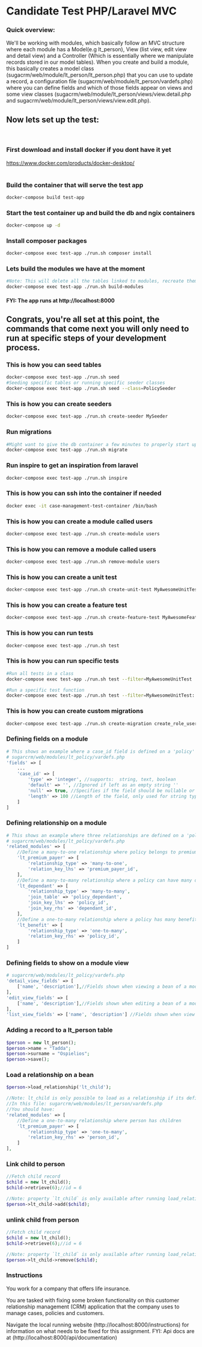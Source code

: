 # Candidate Test PHP/Laravel MVC

### Quick overview:
<p>We'll be working with modules, which basically follow an MVC structure where each module has a Model(e.g lt_person), View (list view, edit view and detail view) and a Controller (Which is essentially where we manipulate records stored in our model tables). When you create and build a module, this basically creates a model class (sugacrm/web/module/lt_person/lt_person.php) that you can use to update a record, a configuration file (sugacrm/web/module/lt_person/vardefs.php) where you can define fields and which of those fields appear on views and some view classes (sugacrm/web/module/lt_person/views/view.detail.php and sugacrm/web/module/lt_person/views/view.edit.php).</p>

## Now lets set up the test:
<br>

### First download and install docker if you dont have it yet
<a href="https://www.docker.com/products/docker-desktop/">https://www.docker.com/products/docker-desktop/</a>
<br><br>

### Build the container that will serve the test app
```sh
docker-compose build test-app
```

### Start the test container up and build the db and ngix containers
```sh
docker-compose up -d
```

### Install composer packages
```sh
docker-compose exec test-app ./run.sh composer install
```

### Lets build the modules we have at the moment
```sh
#Note: This will delete all the tables linked to modules, recreate them and run migrations
docker-compose exec test-app ./run.sh build-modules
```

#### FYI: The app runs at http://localhost:8000

## Congrats, you're all set at this point, the commands that come next you will only need to run at specific steps of your development process.

### This is how you can seed tables
```sh
docker-compose exec test-app ./run.sh seed
#Seeding specific tables or running specific seeder classes
docker-compose exec test-app ./run.sh seed --class=PolicySeeder
```

### This is how you can create seeders
```sh
docker-compose exec test-app ./run.sh create-seeder MySeeder
```

### Run migrations
```sh
#Might want to give the db container a few minutes to properly start up before running this one
docker-compose exec test-app ./run.sh migrate
```

### Run inspire to get an inspiration from laravel
```sh
docker-compose exec test-app ./run.sh inspire
```

### This is how you can ssh into the container if needed
```sh
docker exec -it case-management-test-container /bin/bash
```

### This is how you can create a module called users
```sh
docker-compose exec test-app ./run.sh create-module users
```

### This is how you can remove a module called users
```sh
docker-compose exec test-app ./run.sh remove-module users
```

### This is how you can create a unit test
```sh
docker-compose exec test-app ./run.sh create-unit-test MyAwesomeUnitTest
```

### This is how you can create a feature test
```sh
docker-compose exec test-app ./run.sh create-feature-test MyAwesomeFeatureTest
```

### This is how you can run tests
```sh
docker-compose exec test-app ./run.sh test
```

### This is how you can run specific tests
```sh
#Run all tests in a class
docker-compose exec test-app ./run.sh test --filter=MyAwesomeUnitTest

#Run a specific test function
docker-compose exec test-app ./run.sh test --filter=MyAwesomeUnitTest::test_example
```

### This is how you can create custom migrations
```sh
docker-compose exec test-app ./run.sh create-migration create_role_user_table
```

### Defining fields on a module
```php
# This shows an example where a case_id field is defined on a 'policy' module. This would be in a vardefs file:
# sugarcrm/web/modules/lt_policy/vardefs.php
'fields' => [
    ...
    'case_id' => [
        'type' => 'integer', //supports:  string, text, boolean
        'default' => '', //Ignored if left as an empty string ''
        'null' => true, //Specifies if the field should be nullable or have a null value when unpopulated
        'length' => 100 //Length of the field, only used for string types
    ]
]
```

### Defining relationship on a module
```php
# This shows an example where three relationships are defined on a 'policy' module. This would be in a vardefs file:
# sugarcrm/web/modules/lt_policy/vardefs.php
'related_modules' => [
    //Define a many-to-one relationship where policy belongs to premium payer
    'lt_premium_payer' => [
        'relationship_type' => 'many-to-one',
        'relation_key_lhs' => 'premium_payer_id',
    ],
    //Define a many-to-many relationship where a policy can have many dependants and dependants can be on many policies
    'lt_dependant' => [
        'relationship_type' => 'many-to-many',
        'join_table' => 'policy_dependant',
        'join_key_lhs' => 'policy_id',
        'join_key_rhs' => 'dependant_id',
    ],
    //Define a one-to-many relationship where a policy has many benefits
    'lt_benefit' => [
        'relationship_type' => 'one-to-many',
        'relation_key_rhs' => 'policy_id',
    ]
]
```

### Defining fields to show on a module view
```php
# sugarcrm/web/modules/lt_policy/vardefs.php
'detail_view_fields' => [
    ['name', 'description'],//Fields shown when viewing a bean of a module
],
'edit_view_fields' => [
    ['name', 'description'],//Fields shown when editing a bean of a module
],
'list_view_fields' => ['name', 'description'] //Fields shown when view a list of beans of a module
```

### Adding a record to a lt_person table
```php
$person = new lt_person();
$person->name = "Tadda";
$person->surname = "Ospielios";
$person->save();
```

### Load a relationship on a bean
```php
$person->load_relationship('lt_child');

//Note: lt_child is only possible to load as a relationship if its defined under `related_modules` on the lt_person module
//In this file: sugarcrm/web/modules/lt_person/vardefs.php
//You should have:
'related_modules' => [
    //Define a one-to-many relationship where person has children
    'lt_premium_payer' => [
        'relationship_type' => 'one-to-many',
        'relation_key_rhs' => 'person_id',
    ]
],
```

### Link child to person
```php
//Fetch child record
$child = new lt_child();
$child->retrieve(6);//id = 6

//Note: property `lt_child` is only available after running load_relationship: $person->load_relationship('lt_child');
$person->lt_child->add($child);
```

### unlink child from person
```php
//Fetch child record
$child = new lt_child();
$child->retrieve(6);//id = 6

//Note: property `lt_child` is only available after running load_relationship: $person->load_relationship('lt_child');
$person->lt_child->remove($child);
```


### Instructions

You work for a company that offers life insurance.

You are tasked with fixing some broken functionality on this customer relationship management (CRM) application that the company uses to manage cases, policies and customers.

Navigate the local running website (http://localhost:8000/instructions) for information on what needs to be fixed for this assignment.
FYI: Api docs are at (http://localhost:8000/api/documentation)